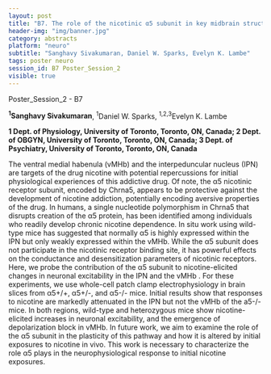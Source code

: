 ```yaml
---
layout: post
title: "B7. The role of the nicotinic α5 subunit in key midbrain structures implicated in nicotine response"
header-img: "img/banner.jpg"
category: abstracts
platform: "neuro"
subtitle: "Sanghavy Sivakumaran, Daniel W. Sparks, Evelyn K. Lambe"
tags: poster neuro
session_id: B7 Poster_Session_2
visible: true
---
```

Poster_Session_2 - B7

**<sup>1</sup>Sanghavy Sivakumaran**, <sup>1</sup>Daniel W. Sparks, <sup>1,2,3</sup>Evelyn K. Lambe

__1 Dept. of Physiology, University of Toronto, Toronto, ON, Canada; 2 Dept. of OBGYN, University of Toronto, Toronto, ON, Canada; 3 Dept. of Psychiatry, University of Toronto, Toronto, ON, Canada__

The ventral medial habenula (vMHb) and the interpeduncular nucleus (IPN) are targets of the drug nicotine with potential repercussions for initial physiological experiences of this addictive drug. Of note, the α5 nicotinic receptor subunit, encoded by Chrna5, appears to be protective against the development of nicotine addiction, potentially encoding aversive properties of the drug. In humans, a single nucleotide polymorphism in Chrna5 that disrupts creation of the α5 protein, has been identified among individuals who readily develop chronic nicotine dependence.  In situ work using wild-type mice has suggested that normally α5 is highly expressed within the IPN but only weakly expressed within the vMHb. While the α5 subunit does not participate in the nicotinic receptor binding site, it has powerful effects on the conductance and desensitization parameters of nicotinic receptors. Here, we probe the contribution of the α5 subunit to nicotine-elicited changes in neuronal excitability in the IPN and the vMHb . For these experiments, we use whole-cell patch clamp electrophysiology in brain slices from α5+/+, α5+/-, and α5-/-  mice. Initial results show that responses to nicotine are markedly attenuated in the IPN but not the vMHb of the a5-/- mice. In both regions, wild-type and heterozygous mice show nicotine-elicited increases in neuronal excitability, and the emergence of depolarization block in vMHb. In future work, we aim to examine the role of the α5 subunit in the plasticity of this pathway and how it is altered by initial exposures to nicotine in vivo. This work is necessary to characterize the role α5 plays in the neurophysiological response to initial nicotine exposures.